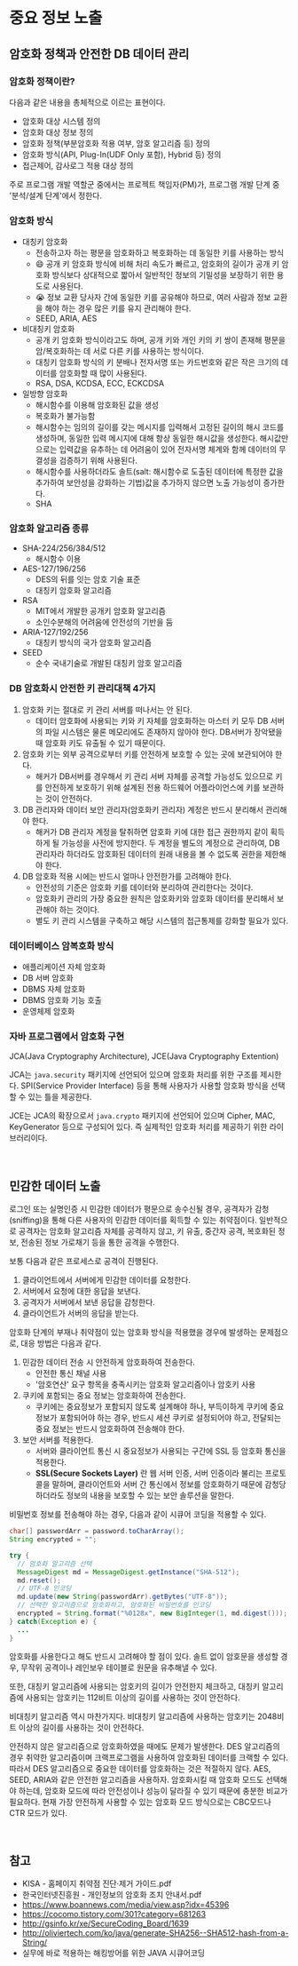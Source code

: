 # 중요 정보 노출
## 암호화 정책과 안전한 DB 데이터 관리
### 암호화 정책이란?
다음과 같은 내용을 총체적으로 이르는 표현이다.

- 암호화 대상 시스템 정의
- 암호화 대상 정보 정의
- 암호화 정책(부분암호화 적용 여부, 암호 알고리즘 등) 정의
- 암호화 방식(API, Plug-In(UDF Only 포함), Hybrid 등) 정의
- 접근제어, 감사로그 적용 대상 정의

주로 프로그램 개발 역할군 중에서는 프로젝트 책임자(PM)가, 프로그램 개발 단계 중 '분석/설계 단계'에서 정한다.

### 암호화 방식
- 대칭키 암호화
   - 전송하고자 하는 평문을 암호화하고 복호화하는 데 동일한 키를 사용하는 방식
   - 😄 공개 키 암호화 방식에 비해 처리 속도가 빠르고, 암호화의 길이가 공개 키 암호화 방식보다 상대적으로 짧아서 일반적인 정보의 기밀성을 보장하기 위한 용도로 사용된다.
   - 😭 정보 교환 당사자 간에 동일한 키를 공유해야 하므로, 여러 사람과 정보 교환을 해야 하는 경우 많은 키를 유지 관리해야 한다.
   - SEED, ARIA, AES
- 비대칭키 암호화
   - 공개 키 암호화 방식이라고도 하며, 공개 키와 개인 키의 키 쌍이 존재해 평문을 암/복호화하는 데 서로 다른 키를 사용하는 방식이다.
   - 대칭키 암호화 방식의 키 분배나 전자서명 또는 카드번호와 같은 작은 크기의 데이터를 암호화할 때 많이 사용된다.
   - RSA, DSA, KCDSA, ECC, ECKCDSA
- 일방향 암호화
   - 해시함수를 이용해 암호화된 값을 생성
   - 복호화가 불가능함
   - 해시함수는 임의의 길이를 갖는 메시지를 입력해서 고정된 길이의 해시 코드를 생성하며, 동일한 입력 메시지에 대해 항상 동일한 해시값을 생성한다. 해시값만으로는 입력값을 유추하는 데 어려움이 있어 전자서명 체계와 함께 데이터의 무결성을 검증하기 위해 사용된다.
   - 해시함수를 사용하더라도 솔트(salt: 해시함수로 도출된 데이터에 특정한 값을 추가하여 보안성을 강화하는 기법)값을 추가하지 않으면 노출 가능성이 증가한다.
   - SHA

### 암호화 알고리즘 종류
- SHA-224/256/384/512
   - 해시함수 이용
- AES-127/196/256
   - DES의 뒤를 잇는 암호 기술 표준
   - 대칭키 암호화 알고리즘
- RSA
   - MIT에서 개발한 공개키 암호화 알고리즘
   - 소인수분해의 어려움에 안전성의 기반을 둠
- ARIA-127/192/256
   - 대칭키 방식의 국가 암호화 알고리즘
- SEED
   - 순수 국내기술로 개발된 대칭키 암호 알고리즘

### DB 암호화시 안전한 키 관리대책 4가지
1. 암호화 키는 절대로 키 관리 서버를 떠나서는 안 된다.
   - 데이터 암호화에 사용되는 키와 키 자체를 암호화하는 마스터 키 모두 DB 서버의 파일 시스템은 물론 메모리에도 존재하지 않아야 한다. DB서버가 장악됐을 때 암호화 키도 유출될 수 있기 때문이다.
2. 암호화 키는 외부 공격으로부터 키를 안전하게 보호할 수 있는 곳에 보관되어야 한다.
   - 해커가 DB서버를 경우해서 키 관리 서버 자체를 공격할 가능성도 있으므로 키를 안전하게 보호하기 위해 설계된 전용 하드웨어 어플라이언스에 키를 보관하는 것이 안전하다.
3. DB 관리자와 데이터 보안 관리자(암호화키 관리자) 계정은 반드시 분리해서 관리해야 한다.
   - 해커가 DB 관리자 계정을 탈취하면 암호화 키에 대한 접근 권한까지 같이 획득하게 될 가능성을 사전에 방지한다. 두 계정을 별도의 계정으로 관리하여, DB 관리자라 하더라도 암호화된 데이터의 원래 내용을 볼 수 없도록 권한을 제한해야 한다.
4. DB 암호화 적용 시에는 반드시 얼마나 안전한가를 고려해야 한다.
   - 안전성의 기준은 암호화 키를 데이터와 분리하여 관리한다는 것이다.
   - 암호화키 관리의 가장 중요한 원칙은 암호화키와 암호화 데이터를 분리해서 보관해야 하는 것이다.
   - 별도 키 관리 시스템을 구축하고 해당 시스템의 접근통제를 강화할 필요가 있다.

### 데이터베이스 암복호화 방식
- 애플리케이션 자체 암호화
- DB 서버 암호화
- DBMS 자체 암호화
- DBMS 암호화 기능 호출
- 운영체제 암호화

### 자바 프로그램에서 암호화 구현
JCA(Java Cryptography Architecture), JCE(Java Cryptography Extention)

JCA는 `java.security` 패키지에 선언되어 있으며 암호화 처리를 위한 구조를 제시한다. SPI(Service Provider Interface) 등을 통해 사용자가 사용할 암호화 방식을 선택할 수 있는 틀을 제공한다.

JCE는 JCA의 확장으로서 `java.crypto` 패키지에 선언되어 있으며 Cipher, MAC, KeyGenerator 등으로 구성되어 있다. 즉 실제적인 암호화 처리를 제공하기 위한 라이브러리이다.

<br>

## 민감한 데이터 노출
로그인 또는 실명인증 시 민감한 데이터가 평문으로 송수신될 경우, 공격자가 감청(sniffing)을 통해 다른 사용자의 민감한 데이터를 획득할 수 있는 취약점이다. 일반적으로 공격자는 암호화 알고리즘 자체를 공격하지 않고, 키 유출, 중간자 공격, 복호화된 정보, 전송된 정보 가로채기 등을 통한 공격을 수행한다.

보통 다음과 같은 프로세스로 공격이 진행된다.

1. 클라이언트에서 서버에게 민감한 데이터를 요청한다.
2. 서버에서 요청에 대한 응답을 보낸다.
3. 공격자가 서버에서 보낸 응답을 감청한다.
4. 클라이언트가 서버의 응답을 받는다.

암호화 단계의 부재나 취약점이 있는 암호화 방식을 적용했을 경우에 발생하는 문제점으로, 대응 방법은 다음과 같다.

1. 민감한 데이터 전송 시 안전하게 암호화하여 전송한다.
   - 안전한 통신 채널 사용
   - '암호연산' 요구 항목을 충족시키는 암호화 알고리즘이나 암호키 사용
2. 쿠키에 포함되는 중요 정보는 암호화하여 전송한다.
   - 쿠키에는 중요정보가 포함되지 않도록 설계해야 하나, 부득이하게 쿠키에 중요정보가 포함되어야 하는 경우, 반드시 세션 쿠키로 설정되어야 하고, 전달되는 중요 정보는 반드시 암호화하여 전송해야 한다.
3. 보안 서버를 적용한다.
   - 서버와 클라이언트 통신 시 중요정보가 사용되는 구간에 SSL 등 암호화 통신을 적용한다.
   - **SSL(Secure Sockets Layer)** 란 웹 서버 인증, 서버 인증이라 불리는 프로토콜을 말하며, 클라이언트와 서버 간 통신에서 정보를 암호화하기 때문에 감청당하더라도 정보의 내용을 보호할 수 있는 보안 솔루션을 말한다.

비밀번호 정보를 전송해야 하는 경우, 다음과 같이 시큐어 코딩을 적용할 수 있다.

```java
char[] passwordArr = password.toCharArray();
String encrypted = "";

try {
  // 암호화 알고리즘 선택
  MessageDigest md = MessageDigest.getInstance("SHA-512");
  md.reset();
  // UTF-8 인코딩
  md.update(new String(passwordArr).getBytes("UTF-8"));
  // 선택한 알고리즘으로 암호화하고, 암호화된 비밀번호를 인코딩
  encrypted = String.format("%0128x", new BigInteger(1, md.digest()));
} catch(Exception e) {
  ...
}
```

암호화를 사용한다고 해도 반드시 고려해야 할 점이 있다. 솔트 없이 암호문을 생성할 경우, 무작위 공격이나 레인보우 테이블로 원문을 유추해낼 수 있다.

또한, 대칭키 알고리즘에 사용되는 암호키의 길이가 안전한지 체크하고, 대칭키 알고리즘에 사용되는 암호키는 112비트 이상의 길이를 사용하는 것이 안전하다.

비대칭키 알고리즘 역시 마찬가지다. 비대칭키 알고리즘에 사용하는 암호키는 2048비트 이상의 길이를 사용하는 것이 안전하다.

안전하지 않은 알고리즘으로 암호화하였을 때에도 문제가 발생한다. DES 알고리즘의 경우 취약한 알고리즘이며 크랙프로그램을 사용하여 암호화된 데이터를 크랙할 수 있다. 따라서 DES 알고리즘으로 중요한 데이터를 암호화하는 것은 적절하지 않다. AES, SEED, ARIA와 같은 안전한 알고리즘을 사용하자. 암호화시킬 때 암호화 모드도 선택해야 하는데, 암호화 모드에 따라 안전성이나 성능이 달라질 수 있기 때문에 충분한 비교가 필요하다. 현재 가장 안전하게 사용할 수 있는 암호화 모드 방식으로는 CBC모드나 CTR 모드가 있다.

<br>

## 참고
- KISA - 홈페이지 취약점 진단·제거 가이드.pdf
- 한국인터넷진흥원 - 개인정보의 암호화 조치 안내서.pdf
- <https://www.boannews.com/media/view.asp?idx=45396>
- <https://cocomo.tistory.com/301?category=681263>
- <http://gsinfo.kr/xe/SecureCoding_Board/1639>
- <http://oliviertech.com/ko/java/generate-SHA256--SHA512-hash-from-a-String/>
- 실무에 바로 적용하는 해킹방어를 위한 JAVA 시큐어코딩
